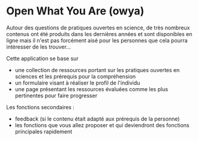 # Open What You Are (owya)

Autour des questions de pratiques ouvertes en science, de très nombreux contenus ont été produits dans les dernières années et sont disponibles en ligne mais il n'est pas forcément aisé pour les personnes que cela pourra intéresser de les trouver...

Cette application se base sur
- une collection de ressources portant sur les pratiques ouvertes en sciences et les prérequis pour la compréhension
- un formulaire visant à réaliser le profil de l'individu
- une page présentant les ressources évaluées comme les plus pertinentes pour faire progresser 

Les fonctions secondaires :
- feedback (si le contenu était adapté aux prérequis de la personne)
- les fonctions que vous allez proposer et qui deviendront des fonctions principales rapidement 
